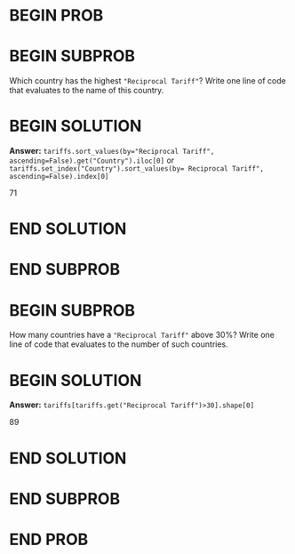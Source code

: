 # BEGIN PROB

# BEGIN SUBPROB

Which country has the highest `"Reciprocal Tariff"`? Write one line of
code that evaluates to the name of this country.


# BEGIN SOLUTION

**Answer:** `tariffs.sort_values(by="Reciprocal Tariff", ascending=False).get("Country").iloc[0]`
or
`tariffs.set_index("Country").sort_values(by= Reciprocal Tariff", ascending=False).index[0]`

<average>71</average>

# END SOLUTION

# END SUBPROB

# BEGIN SUBPROB

How many countries have a `"Reciprocal Tariff"` above $30\%$? Write one
line of code that evaluates to the number of such countries.

# BEGIN SOLUTION

**Answer:**  `tariffs[tariffs.get("Reciprocal Tariff")>30].shape[0]`

<average>89</average>

# END SOLUTION

# END SUBPROB

# END PROB